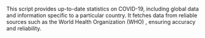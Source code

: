 This script provides up-to-date statistics on COVID-19, including global data and information specific to a particular country.
It fetches data from reliable sources such as the World Health Organization (WHO) , ensuring accuracy and reliability.
